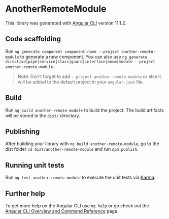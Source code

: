 # AnotherRemoteModule

This library was generated with [Angular CLI](https://github.com/angular/angular-cli) version 11.1.2.

## Code scaffolding

Run `ng generate component component-name --project another-remote-module` to generate a new component. You can also use `ng generate directive|pipe|service|class|guard|interface|enum|module --project another-remote-module`.
> Note: Don't forget to add `--project another-remote-module` or else it will be added to the default project in your `angular.json` file. 

## Build

Run `ng build another-remote-module` to build the project. The build artifacts will be stored in the `dist/` directory.

## Publishing

After building your library with `ng build another-remote-module`, go to the dist folder `cd dist/another-remote-module` and run `npm publish`.

## Running unit tests

Run `ng test another-remote-module` to execute the unit tests via [Karma](https://karma-runner.github.io).

## Further help

To get more help on the Angular CLI use `ng help` or go check out the [Angular CLI Overview and Command Reference](https://angular.io/cli) page.
